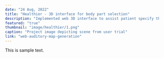 ```yaml
---
date: "24 Aug, 2022"
title: "Healthier - 3D interface for body part selection"
description: "Implemented web 3D interface to assist patient specify their area of symptom"
featured: "true"
thumbnail: "image/healthier/1.png"
caption: "Project image depicting scene from user trial"
link: "web-auditory-map-generation"
---
```


This is sample text.